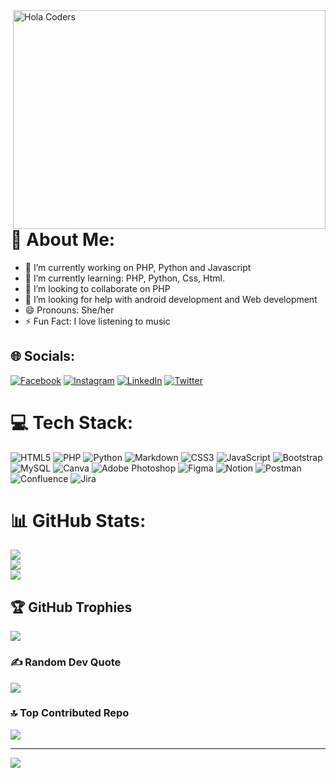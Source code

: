 

<img align="right" src="https://user-images.githubusercontent.com/94145573/167327452-29b47dbe-1ea4-4f52-b116-435b08add748.gif" alt="Hola Coders" width="500" height="350"/> 

# 💫 About Me:
- 🔭 I’m currently working on PHP, Python and Javascript
- 🌱 I’m currently learning: PHP, Python, Css, Html.
- 👯 I’m looking to collaborate on PHP
- 🤔 I’m looking for help with android development and Web development
- 😄 Pronouns: She/her
- ⚡ Fun Fact: I love listening to music

## 🌐 Socials:
[![Facebook](https://img.shields.io/badge/Facebook-%231877F2.svg?logo=Facebook&logoColor=white)](https://facebook.com/https://m.facebook.com/gloria.desousa.102?eav=Afb3c1ossx1QgRsX5krTDNeZhsGC4_eo784k5jS0Y-tgm5cvDAOiGBFgRQZqOdaRY_w&paipv=0) [![Instagram](https://img.shields.io/badge/Instagram-%23E4405F.svg?logo=Instagram&logoColor=white)](https://instagram.com/https://www.instagram.com/zimbo_sebastiao/) [![LinkedIn](https://img.shields.io/badge/LinkedIn-%230077B5.svg?logo=linkedin&logoColor=white)](https://linkedin.com/in/https://www.linkedin.com/in/zimbo-sebasti%C3%A3o-3397a1195/) [![Twitter](https://img.shields.io/badge/Twitter-%231DA1F2.svg?logo=Twitter&logoColor=white)](https://twitter.com/https://twitter.com/GloriaSebstiao) 

# 💻 Tech Stack:
![HTML5](https://img.shields.io/badge/html5-%23E34F26.svg?style=for-the-badge&logo=html5&logoColor=white) ![PHP](https://img.shields.io/badge/php-%23777BB4.svg?style=for-the-badge&logo=php&logoColor=white) ![Python](https://img.shields.io/badge/python-3670A0?style=for-the-badge&logo=python&logoColor=ffdd54) ![Markdown](https://img.shields.io/badge/markdown-%23000000.svg?style=for-the-badge&logo=markdown&logoColor=white) ![CSS3](https://img.shields.io/badge/css3-%231572B6.svg?style=for-the-badge&logo=css3&logoColor=white) ![JavaScript](https://img.shields.io/badge/javascript-%23323330.svg?style=for-the-badge&logo=javascript&logoColor=%23F7DF1E) ![Bootstrap](https://img.shields.io/badge/bootstrap-%23563D7C.svg?style=for-the-badge&logo=bootstrap&logoColor=white) ![MySQL](https://img.shields.io/badge/mysql-%2300f.svg?style=for-the-badge&logo=mysql&logoColor=white) ![Canva](https://img.shields.io/badge/Canva-%2300C4CC.svg?style=for-the-badge&logo=Canva&logoColor=white) ![Adobe Photoshop](https://img.shields.io/badge/adobephotoshop-%2331A8FF.svg?style=for-the-badge&logo=adobephotoshop&logoColor=white) 	![Figma](https://img.shields.io/badge/figma-%23F24E1E.svg?style=for-the-badge&logo=figma&logoColor=white) ![Notion](https://img.shields.io/badge/Notion-%23000000.svg?style=for-the-badge&logo=notion&logoColor=white) ![Postman](https://img.shields.io/badge/Postman-FF6C37?style=for-the-badge&logo=postman&logoColor=white) ![Confluence](https://img.shields.io/badge/confluence-%23172BF4.svg?style=for-the-badge&logo=confluence&logoColor=white) ![Jira](https://img.shields.io/badge/jira-%230A0FFF.svg?style=for-the-badge&logo=jira&logoColor=white)
# 📊 GitHub Stats:
![](https://github-readme-stats.vercel.app/api?username=ZimboSebastiao&theme=dark&hide_border=false&include_all_commits=false&count_private=false)<br/>
![](https://github-readme-streak-stats.herokuapp.com/?user=ZimboSebastiao&theme=dark&hide_border=false)<br/>
![](https://github-readme-stats.vercel.app/api/top-langs/?username=ZimboSebastiao&theme=dark&hide_border=false&include_all_commits=false&count_private=false&layout=compact)

## 🏆 GitHub Trophies
![](https://github-profile-trophy.vercel.app/?username=ZimboSebastiao&theme=radical&no-frame=false&no-bg=true&margin-w=4)

### ✍️ Random Dev Quote
![](https://quotes-github-readme.vercel.app/api?type=horizontal&theme=radical)

### 🔝 Top Contributed Repo
![](https://github-contributor-stats.vercel.app/api?username=ZimboSebastiao&limit=5&theme=dark&combine_all_yearly_contributions=true)



---
[![](https://visitcount.itsvg.in/api?id=ZimboSebastiao&icon=0&color=1)](https://visitcount.itsvg.in)



